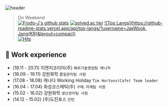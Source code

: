 ![header](https://capsule-render.vercel.app/api?type=wave&color=FFAA28&height=300&section=header&text=JaeWook%20Jang&fontSize=90)

> On Weekend  
[![Frodo-J's github stats](https://github-readme-stats.vercel.app/api?username=Frodo-J&show_icons=true&theme=gruvbox)](https://github.com/Frodo-J)
[![solved.ac tier](http://mazassumnida.wtf/api/generate_badge?boj=frodo_j)](https://solved.ac/frodo_j)
[![Top Langs](https://github-readme-stats.vercel.app/api/top-langs/?username=JaeWook, Jang(KR)&layout=compact)](https://github.com/Frodo-J)  
[![Hits](https://hits.seeyoufarm.com/api/count/incr/badge.svg?url=https%3A%2F%2Fgithub.com%2FFrod-J&count_bg=%23FFF49F&title_bg=%23FFD42C&icon=&icon_color=%23E7E7E7&title=VISIT&edge_flat=false)](https://hits.seeyoufarm.com)  

## 🔭 Work experience
- (19.11 - 20.11) 지앤지코리아(주) `해외기술영업팀 매니저`
- (18.09 - 19.11) 강원화학 `품질관리팀 사원`
- (17.08 - 18.08) 캐나다 Working Holiday `Tim Hortons(Cafe) Team leader`
- (16.04 - 17.04) 화성코스메틱(주) `구매.자재팀 사원`
- (15.02 - 16.02) 강원화학 `생산관리팀 사원`
- (14.12 - 15.02) (주)도진포스 `인턴`

